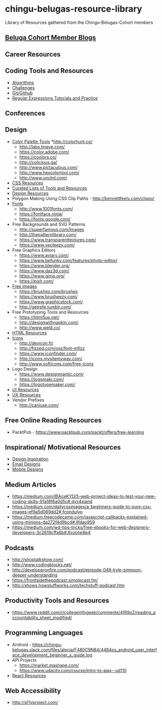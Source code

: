 # chingu-belugas-resource-library
Library of Resources gathered from the Chingu-Belugas-Cohort members

## [Beluga Cohort Member Blogs](member_blogs.md)

## Career Resources

## Coding Tools and Resources

* [Algorithms](coding-resources/algorithm-practice.md)
* [Challenges](coding-resources/challenges.md)
* [Git/Github](coding-resources/git-github.md)
* [Regular Expressions Tutorials and Practice](coding-resources/regex.md)

## Conferences

## Design

* [Color Palette Tools](colors.md)
    *http://colorhunt.co/
    * http://labs.tineye.com/
    * https://color.adobe.com/
    * https://coolors.co/
    * http://colicious.ga/
    * http://www.pictaculous.com/
    * http://www.hexcolortool.com/
    * http://www.unclrd.com/
* [CSS Resources](css.md)
* [Curated Lists of Tools and Resources](tools.md)
* [Design Resources](design.md)
* Polygon Making Using CSS Clip Paths - http://bennettfeely.com/clippy/
* [Fonts](fonts.md)
    * http://www.1001fonts.com/
    * https://fontface.ninja/
    * https://fonts.google.com/
* Free Backgrounds and SVG Patterns
    * http://superfamous.com/Images
    * http://thepatternlibrary.com/
    * https://www.transparenttextures.com/
    * https://www.vecteezy.com/
* Free Graphics Editors
    * https://www.aviary.com/
    * https://www.befunky.com/features/photo-editor/
    * https://www.blender.org/
    * https://www.daz3d.com/
    * https://www.gimp.org/
    * https://pixlr.com/
* [Free images](free-images.md)
    * https://brushez.com/brushes
    * https://www.brusheezy.com/
    * https://www.graphicstock.com/
    * http://getrefe.tumblr.com/
* Free Prototyping Tools and Resources
    * https://html5up.net/
    * http://designwithnapkin.com/
    * http://www.weld.co/
* [HTML Resources](html.md)
* [Icons](icons.md)
    * http://devicon.fr/
    * http://fizzed.com/oss/font-mfizz
    * https://www.iconfinder.com/
    * http://icons.mysitemyway.com/
    * http://www.softicons.com/free-icons
* Logo Design
    * https://www.designmantic.com/
    * https://logomakr.com/
    * https://logotypemaker.com/
* [UI Resources](ui.md)
* [UX Resources](ux.md)
* Vendor Prefixes
    * http://caniuse.com/

## Free Online Reading Resources
* PacktPub - https://www.packtpub.com/packt/offers/free-learning

## Inspirational/ Motivational Resources

* [Design Inspiration](inspirational-resources/design.md)
* [Email Designs](inspirational-resources/emails.md)
* [Mobile Designs](inspirational-resources/mobile.md)

## Medium Articles
* https://medium.com/@AceKYD/5-web-project-ideas-to-test-your-new-coding-skills-91a18f6a0d5c#.dyx4xiand
* https://medium.com/dailycssimages/a-beginners-guide-to-pure-css-images-ef9a5d069dd2#.fcpndulyo
* https://medium.freecodecamp.com/javascript-callbacks-explained-using-minions-da272f4d9bcd#.llfdao959
* https://medium.com/wd-tips-tricks/free-ebooks-for-web-designers-developers-3c2619cffa6b#.6vzotw8p4

## Podcasts
* http://shoptalkshow.com/
* http://www.codingblocks.net/
* http://developeronfire.com/podcast/episode-048-kyle-simpson-deeper-understanding
* https://frontsidethepodcast.simplecast.fm/
* http://shows.howstuffworks.com/techstuff-podcast.htm

## Productivity Tools and Resources
* https://www.reddit.com/r/collegeinfogeek/comments/4f69x2/reading_accountability_sheet_modified/

## Programming Languages
* Android - https://chingu-belugas.slack.com/files/alecia/F480C9N84/4484os_android_user_interface_development_beginner_s_guide.jpg
* API Projects 
    * https://market.mashape.com/
    * https://www.udacity.com/course/intro-to-ajax--ud110
* [React Resources](programming-languages/react.md)

## Web Accessibility
* http://a11yproject.com/

